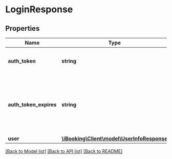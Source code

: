 # LoginResponse

## Properties
Name | Type | Description | Notes
------------ | ------------- | ------------- | -------------
**auth_token** | **string** | A token that identifies and authenticates the user. | [optional] 
**auth_token_expires** | **string** | A timestamp in YYYY-MM-DD HH:MM:SS format stating when the authToken expires. | [optional] 
**user** | [**\iBooking\Client\model\UserInfoResponse**](UserInfoResponse.md) |  | [optional] 

[[Back to Model list]](../../README.md#documentation-for-models) [[Back to API list]](../../README.md#documentation-for-api-endpoints) [[Back to README]](../../README.md)

